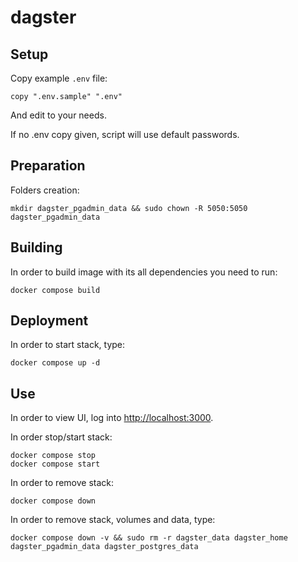 # dagster

## Setup

Copy example `.env` file:

```shell
copy ".env.sample" ".env"
```

And edit to your needs.

If no .env copy given, script will use default passwords.

## Preparation

Folders creation:

```shell
mkdir dagster_pgadmin_data && sudo chown -R 5050:5050 dagster_pgadmin_data
```

## Building

In order to build image with its all dependencies you need to run:

```shell
docker compose build
```

## Deployment

In order to start stack, type:

```shell
docker compose up -d
```

## Use

In order to view UI, log into [http://localhost:3000](http://localhost:3000).

In order stop/start stack:

```shell
docker compose stop
docker compose start
```

In order to remove stack:

```shell
docker compose down
```

In order to remove stack, volumes and data, type:

```shell
docker compose down -v && sudo rm -r dagster_data dagster_home dagster_pgadmin_data dagster_postgres_data
```
